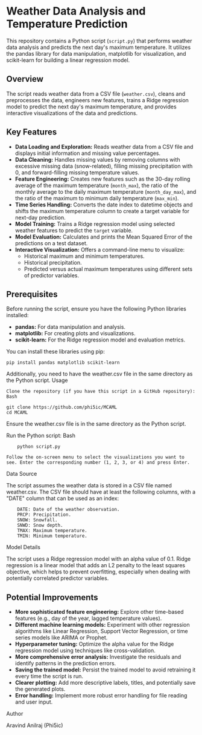 # Weather Data Analysis and Temperature Prediction

This repository contains a Python script (`script.py`) that performs weather data analysis and predicts the next day's maximum temperature. It utilizes the pandas library for data manipulation, matplotlib for visualization, and scikit-learn for building a linear regression model.

## Overview

The script reads weather data from a CSV file (`weather.csv`), cleans and preprocesses the data, engineers new features, trains a Ridge regression model to predict the next day's maximum temperature, and provides interactive visualizations of the data and predictions.

## Key Features

* **Data Loading and Exploration:** Reads weather data from a CSV file and displays initial information and missing value percentages.
* **Data Cleaning:** Handles missing values by removing columns with excessive missing data (snow-related), filling missing precipitation with 0, and forward-filling missing temperature values.
* **Feature Engineering:** Creates new features such as the 30-day rolling average of the maximum temperature (`month_max`), the ratio of the monthly average to the daily maximum temperature (`month_day_max`), and the ratio of the maximum to minimum daily temperature (`max_min`).
* **Time Series Handling:** Converts the date index to datetime objects and shifts the maximum temperature column to create a target variable for next-day prediction.
* **Model Training:** Trains a Ridge regression model using selected weather features to predict the `target` variable.
* **Model Evaluation:** Calculates and prints the Mean Squared Error of the predictions on a test dataset.
* **Interactive Visualization:** Offers a command-line menu to visualize:
    * Historical maximum and minimum temperatures.
    * Historical precipitation.
    * Predicted versus actual maximum temperatures using different sets of predictor variables.

## Prerequisites

Before running the script, ensure you have the following Python libraries installed:

* **pandas:** For data manipulation and analysis.
* **matplotlib:** For creating plots and visualizations.
* **scikit-learn:** For the Ridge regression model and evaluation metrics.

You can install these libraries using pip:
```
pip install pandas matplotlib scikit-learn
```
Additionally, you need to have the weather.csv file in the same directory as the Python script.
Usage

    Clone the repository (if you have this script in a GitHub repository):
    Bash
```
git clone https://github.com/phi5ic/MCAML
cd MCAML
```
Ensure the weather.csv file is in the same directory as the Python script.

Run the Python script:
Bash
```
    python script.py
```
    Follow the on-screen menu to select the visualizations you want to see. Enter the corresponding number (1, 2, 3, or 4) and press Enter.

Data Source

The script assumes the weather data is stored in a CSV file named weather.csv. The CSV file should have at least the following columns, with a "DATE" column that can be used as an index:
```
    DATE: Date of the weather observation.
    PRCP: Precipitation.
    SNOW: Snowfall.
    SNWD: Snow depth.
    TMAX: Maximum temperature.
    TMIN: Minimum temperature.
```
Model Details

The script uses a Ridge regression model with an alpha value of 0.1. Ridge regression is a linear model that adds an L2 penalty to the least squares objective, which helps to prevent overfitting, especially when dealing with potentially correlated predictor variables.

## Potential Improvements

* **More sophisticated feature engineering:** Explore other time-based features (e.g., day of the year, lagged temperature values).
* **Different machine learning models:** Experiment with other regression algorithms like Linear Regression, Support Vector Regression, or time series models like ARIMA or Prophet.
* **Hyperparameter tuning:** Optimize the alpha value for the Ridge regression model using techniques like cross-validation.
* **More comprehensive error analysis:** Investigate the residuals and identify patterns in the prediction errors.
* **Saving the trained model:** Persist the trained model to avoid retraining it every time the script is run.
* **Clearer plotting:** Add more descriptive labels, titles, and potentially save the generated plots.
* **Error handling:** Implement more robust error handling for file reading and user input.

Author

Aravind Anilraj (Phi5ic)
